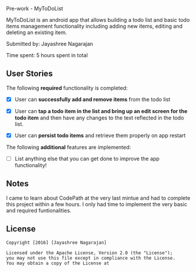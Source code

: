 Pre-work - MyToDoList

MyToDoList is an android app that allows building a todo list and basic todo items management functionality including adding new items, editing and deleting an existing item.

Submitted by: Jayashree Nagarajan

Time spent: 5 hours spent in total

## User Stories

The following **required** functionality is completed:

* [x] User can **successfully add and remove items** from the todo list
* [x] User can **tap a todo item in the list and bring up an edit screen for the todo item** and then have any changes to the text reflected in the todo list.
* [x] User can **persist todo items** and retrieve them properly on app restart


The following **additional** features are implemented:

* [ ] List anything else that you can get done to improve the app functionality!

## Notes

I came to learn about CodePath at the very last mintue and had to complete this project within a few hours. I only had time to implement the very basic and required funtionalities.

## License

    Copyright [2016] [Jayashree Nagarajan]

    Licensed under the Apache License, Version 2.0 (the "License");
    you may not use this file except in compliance with the License.
    You may obtain a copy of the License at
